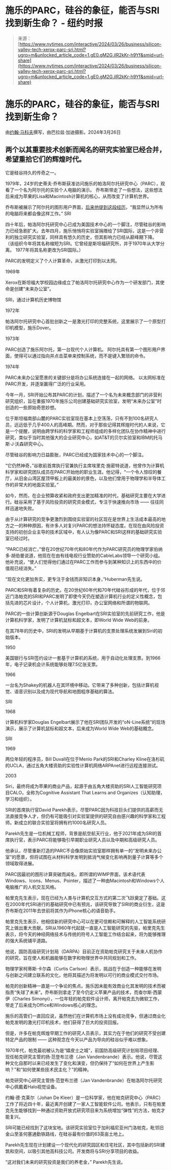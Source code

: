 <!--yml

类别：未分类

日期：2024年05月29日12:44:27

-->

# 施乐的PARC，硅谷的象征，能否与SRI找到新生命？ - 纽约时报

> 来源：[https://www.nytimes.com/interactive/2024/03/26/business/silicon-valley-tech-xerox-parc-sri.html?ugrp=m&unlocked_article_code=1.gE0.gM2G.ilR2kKr-h9Yf&smid=url-share](https://www.nytimes.com/interactive/2024/03/26/business/silicon-valley-tech-xerox-parc-sri.html?ugrp=m&unlocked_article_code=1.gE0.gM2G.ilR2kKr-h9Yf&smid=url-share)

# 施乐的PARC，硅谷的象征，能否与SRI找到新生命？

由[约翰·马科夫](https://www.nytimes.com/by/john-markoff)撰写，由巴拉兹·加迪摄影。2024年3月26日

## 两个以其重要技术创新而闻名的研究实验室已经合并，希望重拾它们的辉煌时代。

它是硅谷持久的传奇之一。

1979年，24岁的史蒂夫·乔布斯获准访问施乐的帕洛阿尔托研究中心（PARC），观看了一个名为阿尔托的实验个人电脑的演示。 乔布斯带走了一些想法，这些想法后来成为苹果的Lisa和Macintosh计算机的核心，从而改变了计算机世界。

乔布斯被展示了阿尔托的图形用户界面，[后来他提到这段经历](https://www.youtube.com/watch?v=J33pVRdxWbw)，“我显然认为所有的电脑将来都会像这样工作。” SRI

四十年后，帕洛阿尔托研究中心已成为美国技术中心的一个脚注，尽管硅谷的影响力已经急剧扩大。去年四月，施乐悄悄将实验室捐赠给了SRI国际，这是一个非营利的独立研究实验室，同样具有悠久的历史，但其影响力已经从巅峰期下降。 （该组织今年将其名称缩短为SRI。它曾经是斯坦福研究所，并于1970年从大学分离。 1977年将其名称更改为SRI国际。）

PARC的发明定义了个人计算革命，从激光打印到以太网。

1969年

Xerox在斯坦福大学校园边缘成立了帕洛阿尔托研究中心作为一个研发部门，其使命是创建“未来办公室”。

SRI，通过计算机历史博物馆

1972年

帕洛阿尔托研究中心首批创新之一是激光打印的完整系统，这里展示了一个原型打印机模型，施乐Dover。

1973年

PARC创造了施乐阿尔托，第一台现代个人计算机。 阿尔托具有第一个图形用户界面，使得可以通过指向并点击菜单来控制系统，而不是键入繁琐的命令。

1974年

PARC未来办公室愿景的关键部分是将办公系统连接在一起的网络。 以太网标准在PARC开发，并逐渐赢得广泛的行业采用。

今年一月，SRI开始公布其PARC的计划，描述了一个名为未来概念部门的非营利研究组织，旨在重振1970年施乐公司创建基础研究实验室，发明“未来办公室”时创造的一些原始奇思妙想。

位于斯坦福南部山麓的PARC实验室现在基本上空荡荡，只有不到100名研究人员，远远低于几乎400人的高峰期。然而，对于那些记得其辉煌时代的人来说，它是一个提醒，说明由跨学科的科学家和工程师组成的多样化团队在协作精神中进行研究，类似于当时其他强大的企业研究中心，如AT&T的贝尔实验室和IBM的托马斯·J·沃森研究中心。

尽管硅谷的影响力日益膨胀，PARC已经成为国家技术中心的一个脚注。

“它仍然神奇，”谷歌前首席执行官兼执行主席埃里克·施密特说道，他曾作为计算机科学家和研究团队成员在PARC开始他的职业生涯。他记得，“一个令人惊叹的餐厅，从旧金山湾区屋顶甲板上的最美妙的景色，以及他们曾用于物理学和半导体工作的非常大的地面实验室。”

如今，然而，在企业预算收紧和政府支出更加精准的时代，基础研究主要在大学进行。硅谷采用了基于风险投资的研究资金模式，专注于快速推向市场 —— 往往同样迅速地失败。

由于从计算研究的竞争更激烈到围绕实验室的社区现在是世界上生活成本最高的地方之一的种种原因，有许多人对复兴PARC的想法持怀疑态度。在现在由风险投资支持的初创企业主导的技术区域中，有人认为像PARC和SRI这样的基础研究实验室已经过时。

“PARC已经消亡，”曾在20世纪70年代和80年代作为PARC研究员的物理学家伯纳多·胡伯曼说道，他现在在由有线电视行业赞助的CableLabs领导一个研究小组。他补充说，“使人们觉得他们通过在PARC工作而参与到某种知识上的东西中的价值观已经消失。”

“现在文化更加务实，更专注于金钱而非知识本身，”Huberman先生说。

PARC和SRI有着复杂的历史。在20世纪60年代和70年代硅谷形成的年代，位于邻近门洛帕克的SRI和PARC发明了即使今天仍在塑造计算机行业的定义性概念，包括先进的芯片设计，个人计算机，激光打印，办公室网络和所谓的物联网。

PARC的一些计算创新源于Douglas Engelbart在SRI实验室的先前研究工作，他是计算机科学家，发明了计算机鼠标和超文本，即World Wide Web的前身。

在其78年的历史中，SRI的发明从早期基于计算机的支票处理系统发展到Siri的初始版本。

1950

美国银行与SRI签约设计一套基于计算机的系统，用于自动化处理支票。到1966年，电子记录机会计系统能够处理7.5亿张支票。

1966

一台名为Shakey的机器人在其环境中移动。它带来了多种创新，包括计算机视觉、语音识别以及成为现代导航和地图程序基础的算法。

SRI

1968

计算机科学家Douglas Engelbart展示了他在SRI团队开发的“oN-Line系统”的现场演示，展示了计算机鼠标和超文本，后来成为World Wide Web的基础概念。

SRI

1969

两位年轻的程序员，Bill Duvall在位于Menlo Park的SRI和Charley Kline在洛杉矶的UCLA，通过五角大楼资助的实验性计算机网络ARPAnet进行远程连接测试。

2003

Siri，最终将成为苹果的商业产品，起源于由五角大楼资助的SRI人工智能研究项目CALO，全称为Cognitive Assistant That Learns and Organizes（认知助理，学习和组织）。

SRI的首席执行官David Parekh表示，尽管PARC因为科技巨头们提供的高薪而无法直接竞争人才，但仍有可能吸引对实验室提供的研究自由感兴趣的科学家和工程师。新成立的联合实验室将拥有约1000名研究人员。

Parekh先生是一位机械工程师，背景是航空航天行业，他于2021年成为SRI的首席执行官，表示PARC将能够吸引早期职业研究人员以及中期和高级研究人员。

他承认，尽管重新打造的PARC不会像原始实验室那样拥有单一的“发明未来办公室”的愿景，但将试图在从材料科学发明到抵消气候变化影响再到量子计算等多个领域取得进展。

PARC因最初的图形计算突破而闻名，即所谓的WIMP界面，该术语代表Windows、Icons、Menus、Pointer，描述了一种由Macintosh和Windows个人电脑推广的人机交互风格。

帕里克先生表示，现在已经为人类与计算机交互方式的第二次飞跃奠定了基础。这在2000年代SRI进行的基础研究中已有预兆，该研究导致了SIRI的商业衍生，这是乔布斯在2011年去世前将其作为iPhone核心的语音助手。

帕里克先生表示，他相信新的研究中心可以在更可信赖和可解释的人工智能系统研究上做出重大贡献。SRI从1960年代起就一直是人工智能研究的先驱，帕里克先生表示，将今天的神经网络技术与传统的符号人工智能工作结合起来，将为能够推理的强大系统铺平道路。

他说，国防高级研究计划局（DARPA）目前正在资助帕克研究关于未来人机协作的研究，旨在使人和机器能够在数字和物理世界中共同规划和工作。

物理学家柯蒂斯·卡尔森（Curtis Carlson）表示，挑战在于创造一种能够在发明与创新之间建立联系的文化，他将其描述为将发明以可行的商业模式交付市场。

帕克的创新精神一直是一个争论的焦点。施乐因未能有效商业化其发明的技术而被指责“失球了未来”。乔布斯则拿走了至今仍定义苹果产品的技术，而查尔斯·西蒙伊（Charles Simonyi），一位年轻的帕克软件设计师，离开帕克去为微软工作，带走了后来成为Office和Windows核心的理念。

施乐的高管们一直回应说，虽然他们在计算机市场上没有成功竞争，但通过商业化帕克发明的激光打印机技术，他们获得了巨大的投资回报。

但是，许多在帕克辉煌早期工作的研究人员表示，其实力在于他们的研究不受创建特定产品的限制 —— 这种观念在今天以产品为导向的硅谷似乎难以想象。

1970年代，帕克最初被认为是“嬉皮士之城”，前国防高级研究计划局项目经理、现任帕克研究主管的扬·范登布兰德（Jan Vandenbrande）表示。他说，尽管这种文化自那时以来已经发生了变化和演变，但仍保持了“如何在世界上产生影响？”和“如何使某些技术民主化？”的精神。

帕克研究中心研究主管扬·范登布兰德（Jan Vandenbrande）在帕洛阿尔托研究中心佩戴着Halo视觉设备。

约翰·德·克莱尔（Johan De Kleer）是一位科学家，他在帕克研究中心（PARC）工作了将近四十年，最近离开创建了一家人工智能软件公司。他表示，只有在帕里克先生能够找到一种通过资助开放式研究项目来为系统增加“弹性”的方法，帕克才能复兴。

SRI可能已经找到了这块宝地。该研究实验室位于加利福尼亚州门洛帕克，毗邻旧金山至圣何塞通勤铁路线，在硅谷最有价值的63英亩土地上。

Parekh先生现在计划建设一个现代化的研究园区和住宅社区，其中包括新的SRI建筑和空间，以吸引其他高科技公司。开发商将与SRI分享项目的收益。

“这对我们未来的研究投资是我们的养老金，” Parekh先生说。
